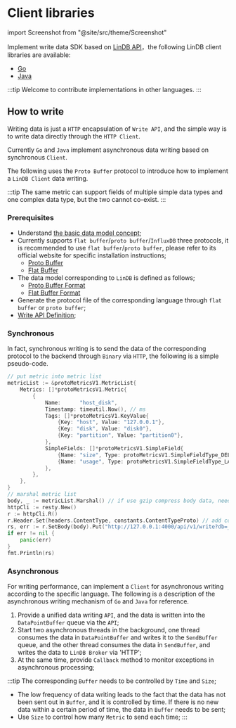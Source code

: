 # Client libraries

import Screenshot from "@site/src/theme/Screenshot"

Implement write data SDK based on [LinDB API](/docs/lindb/reference/api)，the following LinDB client libraries are available:

- [Go](/docs/lindb/reference/clients/go)
- [Java](/docs/lindb/reference/clients/java)

:::tip
Welcome to contribute implementations in other languages.
:::

## How to write

Writing data is just a `HTTP` encapsulation of `Write API`, and the simple way is to write data directly through the `HTTP Client`.

Currently `Go` and `Java` implement asynchronous data writing based on synchronous `Client`.

The following uses the `Proto Buffer` protocol to introduce how to implement a `LinDB Client` data writing.

:::tip
The same metric can support fields of multiple simple data types and one complex data type, but the two cannot co-exist.
:::

### Prerequisites

- Understand [the basic data model concept](/docs/lindb/reference/data-model);
- Currently supports `flat buffer`/`proto buffer`/`InfluxDB` three protocols, it is recommended to use `flat buffer`/`proto buffer`, please refer to its official website for specific installation instructions;
	* [Proto Buffer](https://protobuf.dev/)
	* [Flat Buffer](https://google.github.io/flatbuffers/)
- The data model corresponding to `LinDB` is defined as follows;
	* [Proto Buffer Format](https://github.com/lindb/common/blob/main/proto/v1/linmetrics.proto)
	* [Flat Buffer Format](https://github.com/lindb/common/blob/main/proto/v1/metrics.fbs)
- Generate the protocol file of the corresponding language through `flat buffer` or `proto buffer`;
- [Write API Definition](/docs/lindb/reference/api/write);

### Synchronous 

In fact, synchronous writing is to send the data of the corresponding protocol to the backend through `Binary` via `HTTP`, the following is a simple pseudo-code.

```go
// put metric into metric list
metricList := &protoMetricsV1.MetricList{
	Metrics: []*protoMetricsV1.Metric{
		{
			Name:      "host_disk",
			Timestamp: timeutil.Now(), // ms
			Tags: []*protoMetricsV1.KeyValue{
				{Key: "host", Value: "127.0.0.1"},
				{Key: "disk", Value: "disk0"},
				{Key: "partition", Value: "partition0"},
			},
			SimpleFields: []*protoMetricsV1.SimpleField{
				{Name: "size", Type: protoMetricsV1.SimpleFieldType_DELTA_SUM, Value: 1}, // data point
				{Name: "usage", Type: protoMetricsV1.SimpleFieldType_LAST, Value: 0.83}, // data point
			},
		},
	},
}
// marshal metric list
body, _ := metricList.Marshal() // if use gzip compress body data, need set content_encoding=gzip
httpCli := resty.New()
r := httpCli.R()
r.Header.Set(headers.ContentType, constants.ContentTypeProto) // add content_type=application/protobuf
rs, err := r.SetBody(body).Put("http://127.0.0.1:4000/api/v1/write?db=_internal") // send http request
if err != nil {
	panic(err)
}
fmt.Println(rs)
```

### Asynchronous 

For writing performance, can implement a `Client` for asynchronous writing according to the specific language. The following is a description of the asynchronous writing mechanism of `Go` and `Java` for reference.

<Screenshot
  alt="async write"
  title="Asynchronous Client"
  src="/img/lindb/design/async_client.png"
/>

1. Provide a unified data writing `API`, and the data is written into the `DataPointBuffer` queue via the `API`;
2. Start two asynchronous threads in the background, one thread consumes the data in `DataPointBuffer` and writes it to the `SendBuffer` queue, and the other thread consumes the data in `SendBuffer`, and writes the data to `LinDB Broker` via 'HTTP';
3. At the same time, provide `Callback` method to monitor exceptions in asynchronous processing;

:::tip
The corresponding `Buffer` needs to be controlled by `Time` and `Size`;
- The low frequency of data writing leads to the fact that the data has not been sent out in `Buffer`, and it is controlled by time. If there is no new data within a certain period of time, the data in `Buffer` needs to be sent;
- Use `Size` to control how many `Metric` to send each time;
:::
